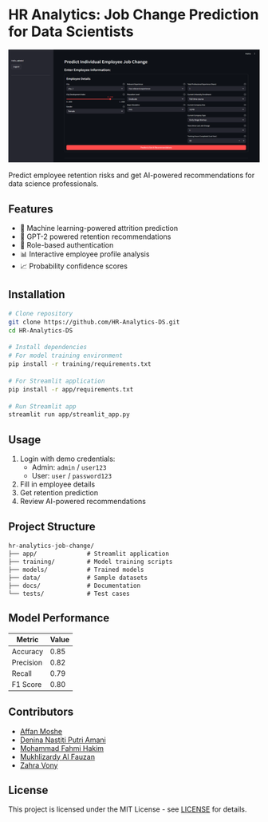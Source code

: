 # HR Analytics: Job Change Prediction for Data Scientists

![App Screenshot](app/assets/hr_analytics.png)

Predict employee retention risks and get AI-powered recommendations for data science professionals.

## Features
- 🧠 Machine learning-powered attrition prediction
- 🤖 GPT-2 powered retention recommendations
- 🔐 Role-based authentication
- 📊 Interactive employee profile analysis
- 📈 Probability confidence scores

## Installation
```bash
# Clone repository
git clone https://github.com/HR-Analytics-DS.git
cd HR-Analytics-DS

# Install dependencies
# For model training environment
pip install -r training/requirements.txt

# For Streamlit application
pip install -r app/requirements.txt

# Run Streamlit app
streamlit run app/streamlit_app.py
```

## Usage
1. Login with demo credentials:
   - Admin: `admin` / `user123`
   - User: `user` / `password123`
2. Fill in employee details
3. Get retention prediction
4. Review AI-powered recommendations

## Project Structure
```
hr-analytics-job-change/
├── app/              # Streamlit application
├── training/         # Model training scripts
├── models/           # Trained models
├── data/             # Sample datasets
├── docs/             # Documentation
└── tests/            # Test cases
```

## Model Performance
| Metric | Value |
|--------|-------|
| Accuracy | 0.85 |
| Precision | 0.82 |
| Recall | 0.79 |
| F1 Score | 0.80 |

## Contributors
- [Affan Moshe](https://github.com/affanmoshe)
- [Denina Nastiti Putri Amani](https://github.com/deninanastiti)
- [Mohammad Fahmi Hakim](https://github.com/ffhakim)
- [Mukhlizardy Al Fauzan](https://github.com/Mukhlizardy)
- [Zahra Vony](https://github.com/zahravony507)

## License
This project is licensed under the MIT License - see [LICENSE](https://github.com/ffhakim/HR-Analytics-DS/blob/main/LICENSE.txt) for details.
